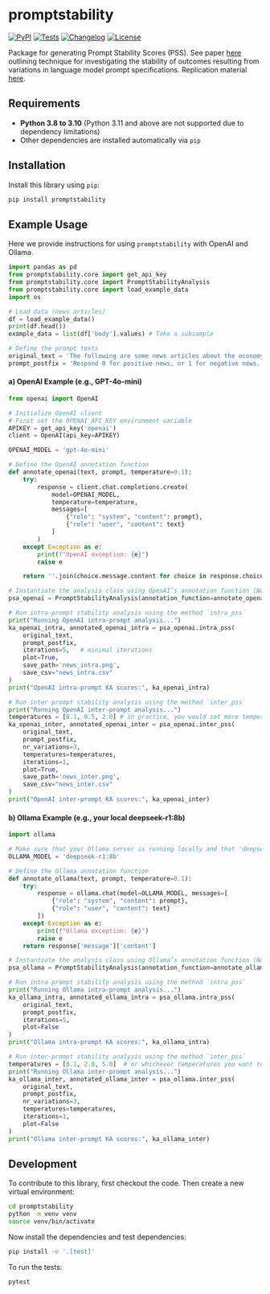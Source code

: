 # promptstability

[![PyPI](https://img.shields.io/pypi/v/promptstability.svg)](https://pypi.org/project/promptstability/)
[![Tests](https://github.com/palaiole13/promptstability/actions/workflows/test.yml/badge.svg)](https://github.com/palaiole13/promptstability/actions/workflows/test.yml)
[![Changelog](https://img.shields.io/github/v/release/palaiole13/promptstability?include_prereleases&label=changelog)](https://github.com/palaiole13/promptstability/releases)
[![License](https://img.shields.io/badge/license-Apache%202.0-blue.svg)](https://github.com/palaiole13/promptstability/blob/main/LICENSE)

Package for generating Prompt Stability Scores (PSS). See paper [here](https://www.arxiv.org/abs/2407.02039) outlining technique for investigating the stability of outcomes resulting from variations in language model prompt specifications. Replication material [here](https://github.com/cjbarrie/promptstability/tree/main).

## Requirements

- **Python 3.8 to 3.10** (Python 3.11 and above are not supported due to dependency limitations)
- Other dependencies are installed automatically via `pip`

## Installation

Install this library using `pip`:
```bash
pip install promptstability
```
## Example Usage
Here we provide instructions for using `promptstability` with OpenAI and Ollama.

``` python
import pandas as pd
from promptstability.core import get_api_key
from promptstability.core import PromptStabilityAnalysis
from promptstability.core import load_example_data
import os

# Load data (news articles)
df = load_example_data()
print(df.head())
example_data = list(df['body'].values) # Take a subsample

# Define the prompt texts
original_text = 'The following are some news articles about the economy.'
prompt_postfix = 'Respond 0 for positive news, or 1 for negative news. Guess if you do not know. Respond nothing else.'
```
#### a) OpenAI Example (e.g., GPT-4o-mini)
```python
from openai import OpenAI

# Initialize OpenAI client
# First set the OPENAI_API_KEY environment variable
APIKEY = get_api_key('openai')
client = OpenAI(api_key=APIKEY)

OPENAI_MODEL = 'gpt-4o-mini'

# Define the OpenAI annotation function
def annotate_openai(text, prompt, temperature=0.1):
    try:
        response = client.chat.completions.create(
            model=OPENAI_MODEL,
            temperature=temperature,
            messages=[
                {"role": "system", "content": prompt},
                {"role": "user", "content": text}
            ]
        )
    except Exception as e:
        print(f"OpenAI exception: {e}")
        raise e

    return ''.join(choice.message.content for choice in response.choices)

# Instantiate the analysis class using OpenAI’s annotation function (Note on warnings: Pegasus comes with automated warning about model weights, which you can ignore)
psa_openai = PromptStabilityAnalysis(annotation_function=annotate_openai, data=example_data)

# Run intra-prompt stability analysis using the method `intra_pss`
print("Running OpenAI intra-prompt analysis...")
ka_openai_intra, annotated_openai_intra = psa_openai.intra_pss(
    original_text,
    prompt_postfix,
    iterations=5,   # minimal iterations
    plot=True,
    save_path='news_intra.png',
    save_csv="news_intra.csv"
)
print("OpenAI intra-prompt KA scores:", ka_openai_intra)

# Run inter-prompt stability analysis using the method `inter_pss`
print("Running OpenAI inter-prompt analysis...")
temperatures = [0.1, 0.5, 2.0] # in practice, you would set more temperatures than this
ka_openai_inter, annotated_openai_inter = psa_openai.inter_pss(
    original_text,
    prompt_postfix,
    nr_variations=3,
    temperatures=temperatures,
    iterations=1,
    plot=True,
    save_path='news_inter.png',
    save_csv="news_inter.csv"
)
print("OpenAI inter-prompt KA scores:", ka_openai_inter)
```

#### b) Ollama Example (e.g., your local deepseek-r1:8b)
``` python
import ollama

# Make sure that your Ollama server is running locally and that 'deepseek-r1:8b' is available.
OLLAMA_MODEL = 'deepseek-r1:8b'

# Define the Ollama annotation function
def annotate_ollama(text, prompt, temperature=0.1):
    try:
        response = ollama.chat(model=OLLAMA_MODEL, messages=[
            {"role": "system", "content": prompt},
            {"role": "user", "content": text}
        ])
    except Exception as e:
        print(f"Ollama exception: {e}")
        raise e
    return response['message']['content']

# Instantiate the analysis class using Ollama’s annotation function (Note on warnings: Pegasus comes with automated warning about model weights, which you can ignore)
psa_ollama = PromptStabilityAnalysis(annotation_function=annotate_ollama, data=example_data)

# Run intra-prompt stability analysis using the method `intra_pss`
print("Running Ollama intra-prompt analysis...")
ka_ollama_intra, annotated_ollama_intra = psa_ollama.intra_pss(
    original_text,
    prompt_postfix,
    iterations=5,
    plot=False
)
print("Ollama intra-prompt KA scores:", ka_ollama_intra)

# Run inter-prompt stability analysis using the method `inter_pss`
temperatures = [0.1, 2.0, 5.0]  # or whichever temperatures you want to test
print("Running Ollama inter-prompt analysis...")
ka_ollama_inter, annotated_ollama_inter = psa_ollama.inter_pss(
    original_text,
    prompt_postfix,
    nr_variations=3,
    temperatures=temperatures,
    iterations=1,
    plot=False
)
print("Ollama inter-prompt KA scores:", ka_ollama_inter)
```

## Development

To contribute to this library, first checkout the code. Then create a new virtual environment:
```bash
cd promptstability
python -m venv venv
source venv/bin/activate
```
Now install the dependencies and test dependencies:
```bash
pip install -e '.[test]'
```
To run the tests:
```bash
pytest
```
